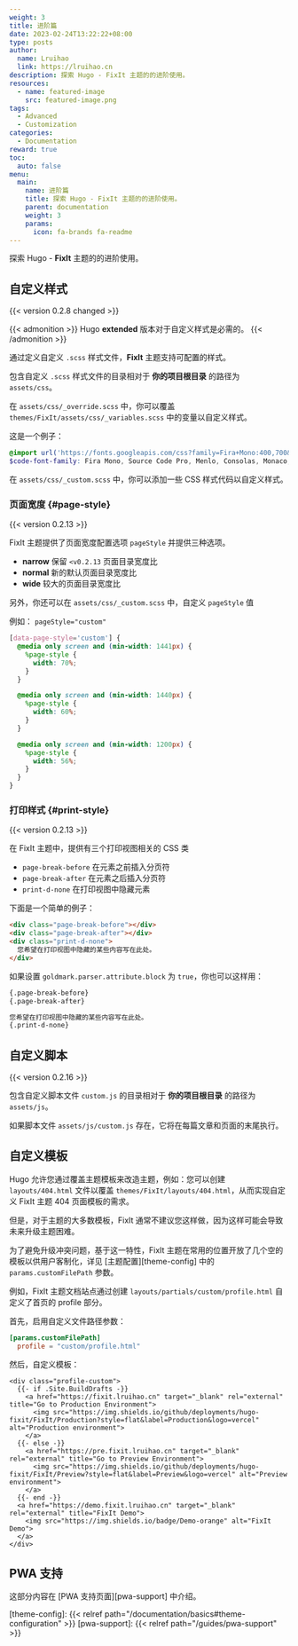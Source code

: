 ```yaml
---
weight: 3
title: 进阶篇
date: 2023-02-24T13:22:22+08:00
type: posts
author:
  name: Lruihao
  link: https://lruihao.cn
description: 探索 Hugo - FixIt 主题的的进阶使用。
resources:
  - name: featured-image
    src: featured-image.png
tags:
  - Advanced
  - Customization
categories:
  - Documentation
reward: true
toc:
  auto: false
menu:
  main:
    name: 进阶篇
    title: 探索 Hugo - FixIt 主题的的进阶使用。
    parent: documentation
    weight: 3
    params:
      icon: fa-brands fa-readme
---
```


探索 Hugo - **FixIt** 主题的的进阶使用。

<!--more-->

## 自定义样式

{{< version 0.2.8 changed >}}

{{< admonition >}}
Hugo **extended** 版本对于自定义样式是必需的。
{{< /admonition >}}

通过定义自定义 `.scss` 样式文件，**FixIt** 主题支持可配置的样式。

包含自定义 `.scss` 样式文件的目录相对于 **你的项目根目录** 的路径为 `assets/css`。

在 `assets/css/_override.scss` 中，你可以覆盖 `themes/FixIt/assets/css/_variables.scss` 中的变量以自定义样式。

这是一个例子：

```scss
@import url('https://fonts.googleapis.com/css?family=Fira+Mono:400,700&display=swap&subset=latin-ext');
$code-font-family: Fira Mono, Source Code Pro, Menlo, Consolas, Monaco, monospace;
```

在 `assets/css/_custom.scss` 中，你可以添加一些 CSS 样式代码以自定义样式。

### 页面宽度 {#page-style}

{{< version 0.2.13 >}}

FixIt 主题提供了页面宽度配置选项 `pageStyle` 并提供三种选项。

- **narrow** 保留 `<v0.2.13` 页面目录宽度比
- **normal** 新的默认页面目录宽度比
- **wide** 较大的页面目录宽度比

另外，你还可以在 `assets/css/_custom.scss` 中，自定义 `pageStyle` 值

例如： `pageStyle="custom"`

```scss
[data-page-style='custom'] {
  @media only screen and (min-width: 1441px) {
    %page-style {
      width: 70%;
    }
  }

  @media only screen and (min-width: 1440px) {
    %page-style {
      width: 60%;
    }
  }

  @media only screen and (min-width: 1200px) {
    %page-style {
      width: 56%;
    }
  }
}
```

### 打印样式 {#print-style}

{{< version 0.2.13 >}}

在 FixIt 主题中，提供有三个打印视图相关的 CSS 类

- `page-break-before` 在元素之前插入分页符
- `page-break-after` 在元素之后插入分页符
- `print-d-none` 在打印视图中隐藏元素

下面是一个简单的例子：

```html
<div class="page-break-before"></div>
<div class="page-break-after"></div>
<div class="print-d-none">
  您希望在打印视图中隐藏的某些内容写在此处。
</div>
```

如果设置 `goldmark.parser.attribute.block` 为 `true`，你也可以这样用：

```markdown
{.page-break-before}
{.page-break-after}

您希望在打印视图中隐藏的某些内容写在此处。
{.print-d-none}
```

## 自定义脚本

{{< version 0.2.16 >}}

包含自定义脚本文件 `custom.js` 的目录相对于 **你的项目根目录** 的路径为 `assets/js`。

如果脚本文件 `assets/js/custom.js` 存在，它将在每篇文章和页面的末尾执行。

## 自定义模板

Hugo 允许您通过覆盖主题模板来改造主题，例如：您可以创建 `layouts/404.html` 文件以覆盖 `themes/FixIt/layouts/404.html`，从而实现自定义 FixIt 主题 404 页面模板的需求。

但是，对于主题的大多数模板，FixIt 通常不建议您这样做，因为这样可能会导致未来升级主题困难。

为了避免升级冲突问题，基于这一特性，FixIt 主题在常用的位置开放了几个空的模板以供用户客制化，详见 [主题配置][theme-config] 中的 `params.customFilePath` 参数。

例如，FixIt 主题文档站点通过创建 `layouts/partials/custom/profile.html` 自定义了首页的 profile 部分。

首先，启用自定义文件路径参数：

```toml
[params.customFilePath]
  profile = "custom/profile.html"
```

然后，自定义模板：

```go-html-template
<div class="profile-custom">
  {{- if .Site.BuildDrafts -}}
    <a href="https://fixit.lruihao.cn" target="_blank" rel="external" title="Go to Production Environment">
      <img src="https://img.shields.io/github/deployments/hugo-fixit/FixIt/Production?style=flat&label=Production&logo=vercel" alt="Production environment">
    </a>
  {{- else -}}
    <a href="https://pre.fixit.lruihao.cn" target="_blank" rel="external" title="Go to Preview Environment">
      <img src="https://img.shields.io/github/deployments/hugo-fixit/FixIt/Preview?style=flat&label=Preview&logo=vercel" alt="Preview environment">
    </a>
  {{- end -}}
  <a href="https://demo.fixit.lruihao.cn" target="_blank" rel="external" title="FixIt Demo">
    <img src="https://img.shields.io/badge/Demo-orange" alt="FixIt Demo">
  </a>
</div>
```

## PWA 支持

这部分内容在 [PWA 支持页面][pwa-support] 中介绍。

<!-- link reference definition -->
[theme-config]: {{< relref path="/documentation/basics#theme-configuration" >}}
[pwa-support]: {{< relref path="/guides/pwa-support" >}}
